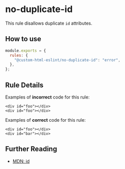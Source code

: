 # no-duplicate-id

This rule disallows duplicate `id` attributes.

## How to use

```js,.eslintrc.js
module.exports = {
  rules: {
    "@custom-html-eslint/no-duplicate-id": "error",
  },
};
```

## Rule Details

Examples of **incorrect** code for this rule:

```html,incorrect
<div id="foo"></div>
<div id="foo"></div>
```

Examples of **correct** code for this rule:

```html,correct
<div id="foo"></div>
<div id="bar"></div>
```

## Further Reading

- [MDN: id](https://developer.mozilla.org/en-US/docs/Web/HTML/Global_attributes/id)
